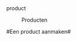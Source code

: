 <properties>
	<page>
		<title>Producten</title>
		<id>product</id>
	</page>
	<menu>
		<position>Producten</position> 
		<title>Introductie</title>
	</menu>
</properties>

#Een product aanmaken#
<description>
